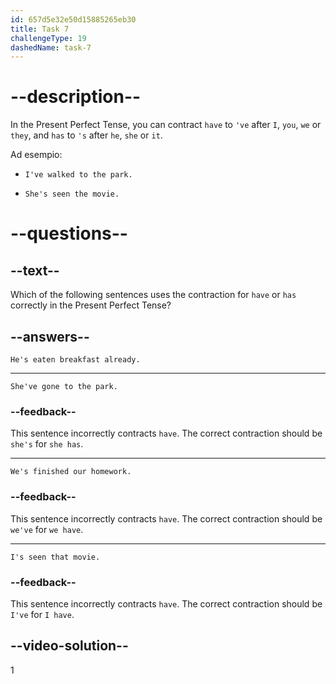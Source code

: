```yaml
---
id: 657d5e32e50d15885265eb30
title: Task 7
challengeType: 19
dashedName: task-7
---
```


# --description--

 In the Present Perfect Tense, you can contract `have` to `'ve` after `I`, `you`, `we` or `they`, and `has` to `'s` after `he`, `she` or `it`.

Ad esempio:

- `I've walked to the park.`

- `She's seen the movie.`

# --questions--

## --text--

Which of the following sentences uses the contraction for `have` or `has` correctly in the Present Perfect Tense?

## --answers--

`He's eaten breakfast already.`

---

`She've gone to the park.`

### --feedback--

This sentence incorrectly contracts `have`. The correct contraction should be `she's` for `she has`.

---

`We's finished our homework.`

### --feedback--

This sentence incorrectly contracts `have`. The correct contraction should be `we've` for `we have`.

---

`I's seen that movie.`

### --feedback--

This sentence incorrectly contracts `have`. The correct contraction should be `I've` for `I have`.

## --video-solution--

1
